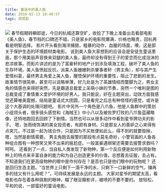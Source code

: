 ```yaml
---
title: 童话中的美人鱼
date: 2016-02-13 18:40:57
tags: 观观影
---
```

![](//cdn.monniya.com/2016/mermaid-0.jpg)
春节假期转瞬即逝，今日的杭城还算空旷，收拾了下晚上准备出去看部电影《美人鱼》，春节档的口碑还不错，只是家乡的电影院爆满，价格也略贵，回杭再看是明智选择。
影片开头看到海洋捕猎，粗暴的动作，血腥的场面，噢，这是部关于保护生态的环境题材类电影。
说到美人鱼大家想到的应该会是安徒生童话里面，那个用美丽声音换来双腿的美人鱼，最终却没有得到王子的爱恋而化成泡沫的悲凉故事。而影片讲述的是为了富豪轩的地产计划涉及填海工程，破坏了美人鱼的生存环境，美人鱼愤起反抗，派美人鱼姗姗刺杀肇事者轩（男主角），却与其产生爱情纠葛，最终男主角爱上美人鱼，醒悟保护环境的重要性，阻止了悲剧的发生。故事情节很简单，甚至可以说略单薄，好几处是为了英雄情结而蹩脚为之，男女主角的情感也来得好突然，先是霸道总裁爱上呆萌小妹的节奏，突然一个唯利是图的总裁变成了重情重义爱护环境的好男人。我只能说，好在主题突出，动效方面我感觉还算唯美震撼，结局是童话式大团圆，只是看完之后总有种怪怪的感觉，或许是这个大基调的处理问题吧。
影片中另外一个角色是八爪鱼，他是人鱼群中的策划小组领头者，很多镜头感觉和《海贼王》中小八以及被佐罗打败的八爪鱼蓝藏略像，还特地跑回去回顾了下剧情。当然也可以从很多动作中看到星爷牌功夫的影子。
嗯，张雨绮饰演的美女投资者，有颜有身材。只是那女人的善妒之心来得有点突兀，不过是一起为钱合作，只是因为不买账便如此么，得不到的就要毁掉，嗯，当然是剧情需要。
男主角跑去报警的那段有点莫名奇妙，小警官画的人鱼各种组合图有一种想笑又笑不出来的尴尬症。一般富豪遇绑架还需要去报警求救吗？呵呵。
还看到了一点，当自私人类发现了新物种，第一个反应便是如何利用新物种上的特点来丰富自身的能力和为自己创造更多的价值，总想着去征服，去占有。不知道我们在更高级物种的眼中是作何存在？是否也只是他们眼中的玩物呢？
还是回归生态主题。“当世界上只剩下一滴干净的水，只剩下一口新鲜的空气，赚再多的钱又有什么用呢？”。可持续发展是永远的主题。
大家对星爷的期望太高，看电影也存在着各种挑剔的眼神，瞄了眼豆瓣影评，被喷的不要不要的。
放轻松，平和的说，一部蛮好的童话电影。